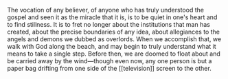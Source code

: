 The vocation of any believer, of anyone who has truly understood the gospel and seen it as the miracle that it is, is to be quiet in one's heart and to find stillness. It is to fret no longer about the institutions that man has created, about the precise boundaries of any idea, about allegiances to the angels and demons we dubbed as overlords. When we accomplish that, we walk with God along the beach, and may begin to truly understand what it means to take a single step. Before then, we are doomed to float about and be carried away by the wind—though even now, any one person is but a paper bag drifting from one side of the [[television]] screen to the other. 